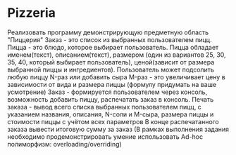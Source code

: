 # Pizzeria
Реализовать программу демонстрирующую предметную область "Пиццерия"  Заказ - это список из выбранных пользователем пицц.  Пицца - это блюдо, которое выбирает пользователь. Пицца обладает именем(текст), описанием(текст), размером (один из вариантов 25, 30, 35, 40, который выбирает пользователь), ценой(зависит от размера выбранной пиццы и ингредиентов). Пользователь может подсолить любую пиццу N-раз или добавить сыра M-раз - это увеличивает цену в зависимости от вида и размера пиццы (формулу придумать на ваше усмотрение)  Заказ - формируется пользователем через консоль, возможность добавить пиццу, распечатать заказ в консоль.  Печать заказа - вывод всего списка выбранных пользователем пицц, с указанием названия, описания, N-соли и M-сыра, размера пиццы и стоимости пиццы с учётом всех параметров  В конце распечатанного заказа вывести итоговую сумму за заказ  (В рамках выполнения задания необходимо продемонстрировать умение использовать Ad-hoc полиморфизм: overloading/overriding)
